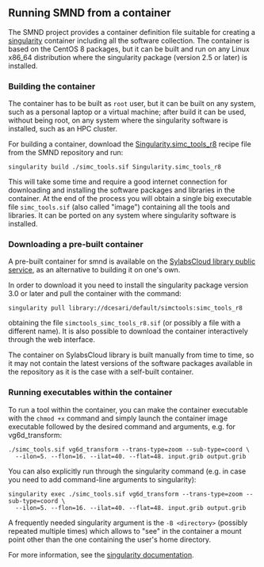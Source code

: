## Running SMND from a container ##

The SMND project provides a container definition file suitable for
creating a [singularity](https://sylabs.io/singularity/) container
including all the software collection. The container is based on the
CentOS 8 packages, but it can be built and run on any Linux x86_64
distribution where the singularity package (version 2.5 or later) is
installed.

### Building the container ###

The container has to be built as `root` user, but it can be built on
any system, such as a personal laptop or a virtual machine; after
build it can be used, without being root, on any system where the
singularity software is installed, such as an HPC cluster.

For building a container, download the
[Singularity.simc_tools_r8](https://github.com/ARPA-SIMC/smnd/blob/master/Singularity.simc_tools_r8)
recipe file from the SMND repository and run:

```
singularity build ./simc_tools.sif Singularity.simc_tools_r8
```

This will take some time and require a good internet connection for
downloading and installing the software packages and libraries in the
container. At the end of the process you will obtain a single big
executable file `simc_tools.sif` (also called "image") containing all
the tools and libraries. It can be ported on any system where
singularity software is installed.

### Downloading a pre-built container ###

A pre-built container for smnd is available on the [SylabsCloud
library public
service](https://cloud.sylabs.io/library/dcesari/default/simctools), as an
alternative to building it on one's own.

In order to download it you need to install the singularity package
version 3.0 or later and pull the container with the command:

```
singularity pull library://dcesari/default/simctools:simc_tools_r8
```

obtaining the file `simctools_simc_tools_r8.sif` (or possibly a file
with a different name).  It is also possible to download the container
interactively through the web interface.

The container on SylabsCloud
library is built manually from time to time, so it may not contain the
latest versions of the software packages available in the repository
as it is the case with a self-built container.

### Running executables within the container ###

To run a tool within the container, you can make the container
executable with the `chmod +x` command and simply launch the container
image executable followed by the desired command and arguments,
e.g. for vg6d_transform:

```
./simc_tools.sif vg6d_transform --trans-type=zoom --sub-type=coord \
  --ilon=5. --flon=16. --ilat=40. --flat=48. input.grib output.grib
```

You can also explicitly run through the singularity command (e.g. in
case you need to add command-line arguments to singularity):

```
singularity exec ./simc_tools.sif vg6d_transform --trans-type=zoom --sub-type=coord \
  --ilon=5. --flon=16. --ilat=40. --flat=48. input.grib output.grib
```

A frequently needed singularity argument is the `-B <directory>`
(possibly repeated multiple times) which allows to "see" in the
container a mount point other than the one containing the user's home
directory.

For more information, see the [singularity
documentation](https://sylabs.io/guides/3.3/user-guide/quick_start.html#interact-with-images).

